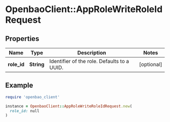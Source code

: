 # OpenbaoClient::AppRoleWriteRoleIdRequest

## Properties

| Name | Type | Description | Notes |
| ---- | ---- | ----------- | ----- |
| **role_id** | **String** | Identifier of the role. Defaults to a UUID. | [optional] |

## Example

```ruby
require 'openbao_client'

instance = OpenbaoClient::AppRoleWriteRoleIdRequest.new(
  role_id: null
)
```

